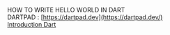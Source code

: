 HOW TO WRITE HELLO WORLD IN DART <br>
DARTPAD : [https://dartpad.dev](https://dartpad.dev/)<br>
[Introduction Dart](https://dart.dev/language)
